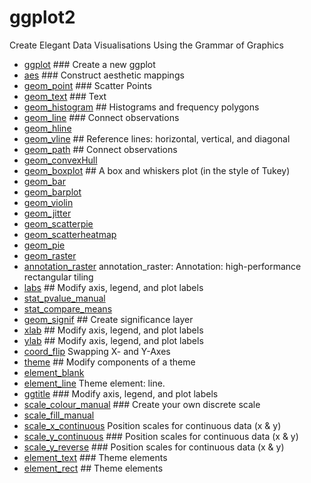 # ggplot2

Create Elegant Data Visualisations Using the Grammar of Graphics

+ [ggplot](ggplot2/ggplot.1) ### Create a new ggplot
+ [aes](ggplot2/aes.1) ### Construct aesthetic mappings
+ [geom_point](ggplot2/geom_point.1) ### Scatter Points
+ [geom_text](ggplot2/geom_text.1) ### Text
+ [geom_histogram](ggplot2/geom_histogram.1) ## Histograms and frequency polygons
+ [geom_line](ggplot2/geom_line.1) ### Connect observations
+ [geom_hline](ggplot2/geom_hline.1) 
+ [geom_vline](ggplot2/geom_vline.1) ## Reference lines: horizontal, vertical, and diagonal
+ [geom_path](ggplot2/geom_path.1) ## Connect observations
+ [geom_convexHull](ggplot2/geom_convexHull.1) 
+ [geom_boxplot](ggplot2/geom_boxplot.1) ## A box and whiskers plot (in the style of Tukey)
+ [geom_bar](ggplot2/geom_bar.1) 
+ [geom_barplot](ggplot2/geom_barplot.1) 
+ [geom_violin](ggplot2/geom_violin.1) 
+ [geom_jitter](ggplot2/geom_jitter.1) 
+ [geom_scatterpie](ggplot2/geom_scatterpie.1) 
+ [geom_scatterheatmap](ggplot2/geom_scatterheatmap.1) 
+ [geom_pie](ggplot2/geom_pie.1) 
+ [geom_raster](ggplot2/geom_raster.1) 
+ [annotation_raster](ggplot2/annotation_raster.1) annotation_raster: Annotation: high-performance rectangular tiling
+ [labs](ggplot2/labs.1) ## Modify axis, legend, and plot labels
+ [stat_pvalue_manual](ggplot2/stat_pvalue_manual.1) 
+ [stat_compare_means](ggplot2/stat_compare_means.1) 
+ [geom_signif](ggplot2/geom_signif.1) ## Create significance layer
+ [xlab](ggplot2/xlab.1) ## Modify axis, legend, and plot labels
+ [ylab](ggplot2/ylab.1) ## Modify axis, legend, and plot labels
+ [coord_flip](ggplot2/coord_flip.1) Swapping X- and Y-Axes
+ [theme](ggplot2/theme.1) ## Modify components of a theme
+ [element_blank](ggplot2/element_blank.1) 
+ [element_line](ggplot2/element_line.1) Theme element: line.
+ [ggtitle](ggplot2/ggtitle.1) ### Modify axis, legend, and plot labels
+ [scale_colour_manual](ggplot2/scale_colour_manual.1) ### Create your own discrete scale
+ [scale_fill_manual](ggplot2/scale_fill_manual.1) 
+ [scale_x_continuous](ggplot2/scale_x_continuous.1) Position scales for continuous data (x & y)
+ [scale_y_continuous](ggplot2/scale_y_continuous.1) ### Position scales for continuous data (x & y)
+ [scale_y_reverse](ggplot2/scale_y_reverse.1) ### Position scales for continuous data (x & y)
+ [element_text](ggplot2/element_text.1) ### Theme elements
+ [element_rect](ggplot2/element_rect.1) ## Theme elements

